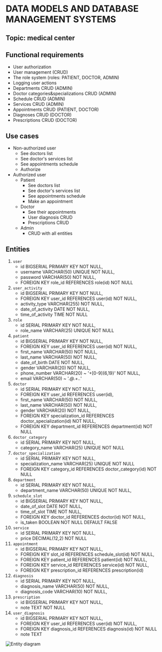 # DATA MODELS AND DATABASE MANAGEMENT SYSTEMS
## Topic: medical center

## Functional requirements
* User authorization
* User management (CRUD)
* The role system (roles: PATIENT, DOCTOR, ADMIN)
* Logging user actions
* Departments CRUD (ADMIN)
* Doctor categories&specializations CRUD (ADMIN)
* Schedule CRUD (ADMIN)
* Services CRUD (ADMIN)
* Appointments CRUD (PATIENT, DOCTOR)
* Diagnoses CRUD (DOCTOR)
* Prescriptions CRUD (DOCTOR)

## Use cases
* Non-authorized user
  * See doctors list
  * See doctor's services list
  * See appointments schedule
  * Authorize
* Authorized user
  * Patient
    * See doctors list
    * See doctor's services list
    * See appointments schedule
    * Make an appointment
  * Doctor
    * See their appointments
    * User diagnosis CRUD
    * Prescriptions CRUD
  * Admin
    * CRUD with all entities

## Entities
1. `user`
   * id BIGSERIAL PRIMARY KEY NOT NULL,
   * username VARCHAR(50) UNIQUE NOT NULL,
   * password VARCHAR(50) NOT NULL,
   * FOREIGN KEY role_id REFERENCES role(id) NOT NULL
2. `user_activity`
   * id BIGSERIAL PRIMARY KEY NOT NULL,
   * FOREIGN KEY user_id REFERENCES user(id) NOT NULL,
   * activity_type VARCHAR(255) NOT NULL,
   * date_of_activity DATE NOT NULL,
   * time_of_activity TIME NOT NULL
3. `role`
   * id SERIAL PRIMARY KEY NOT NULL,
   * role_name VARCHAR(25) UNIQUE NOT NULL
4. `patient`
   * id BIGSERIAL PRIMARY KEY NOT NULL,
   * FOREIGN KEY user_id REFERENCES user(id) NOT NULL,
   * first_name VARCHAR(50) NOT NULL,
   * last_name VARCHAR(50) NOT NULL,
   * date_of_birth DATE NOT NULL,
   * gender VARCHAR(20) NOT NULL,
   * phone_number VARCHAR(20) ~ '\+[0-9]{6,19}' NOT NULL,
   * email VARCHAR(50) ~ '.*@.+\..*'
5. `doctor`
   * id SERIAL PRIMARY KEY NOT NULL,
   * FOREIGN KEY user_id REFERENCES user(id),
   * first_name VARCHAR(50) NOT NULL,
   * last_name VARCHAR(50) NOT NULL,
   * gender VARCHAR(20) NOT NULL,
   * FOREIGN KEY specialization_id REFERENCES doctor_specialization(id) NOT NULL,
   * FOREIGN KEY department_id REFERENCES department(id) NOT NULL
6. `doctor_category`
   * id SERIAL PRIMARY KEY NOT NULL,
   * category_name VARCHAR(25) UNIQUE NOT NULL
7. `doctor_specialization`
   * id SERIAL PRIMARY KEY NOT NULL,
   * specialization_name VARCHAR(25) UNIQUE NOT NULL
   * FOREIGN KEY category_id REFERENCES doctor_category(id) NOT NULL
8. `department`
   * id SERIAL PRIMARY KEY NOT NULL,
   * department_name VARCHAR(50) UNIQUE NOT NULL,
9. `schedule_slot`
   * id BIGSERIAL PRIMARY KEY NOT NULL,
   * date_of_slot DATE NOT NULL,
   * time_of_slot TIME NOT NULL,
   * FOREIGN KEY doctor_id REFERENCES doctor(id) NOT NULL,
   * is_taken BOOLEAN NOT NULL DEFAULT FALSE
10. `service`
    * id SERIAL PRIMARY KEY NOT NULL,
    * price DECIMAL(12,2) NOT NULL
11. `appointment`
    * id BIGSERIAL PRIMARY KEY NOT NULL,
    * FOREIGN KEY slot_id REFERENCES schedule_slot(id) NOT NULL,
    * FOREIGN KEY patient_id REFERENCES patient(id) NOT NULL,
    * FOREIGN KEY service_id REFERENCES service(id) NOT NULL,
    * FOREIGN KEY prescription_id REFERENCES prescription(id)
12. `diagnosis`
    * id SERIAL PRIMARY KEY NOT NULL,
    * diagnosis_name VARCHAR(50) NOT NULL,
    * diagnosis_code VARCHAR(10) NOT NULL,
13. `prescription`
    * id BIGSERIAL PRIMARY KEY NOT NULL,
    * note TEXT NOT NULL
14. `user_diagnosis`
    * id BIGSERIAL PRIMARY KEY NOT NULL,
    * FOREIGN KEY user_id REFERENCES user(id) NOT NULL,
    * FOREIGN KEY diagnosis_id REFERENCES diagnosis(id) NOT NULL
    * note TEXT

![Entity diagram](https://github.com/dashadmdv/db-labs/assets/69718734/ecc907f3-56a4-4fcd-a74c-521a44802fbf)
